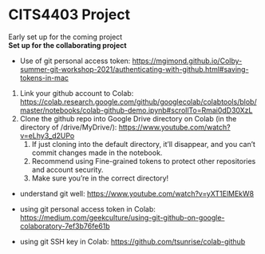 # CITS4403 Project
Early set up for the coming project
<br/>
**Set up for the collaborating project**

- Use of git personal access token: https://mgimond.github.io/Colby-summer-git-workshop-2021/authenticating-with-github.html#saving-tokens-in-mac
1. Link your github account to Colab: https://colab.research.google.com/github/googlecolab/colabtools/blob/master/notebooks/colab-github-demo.ipynb#scrollTo=Rmai0dD30XzL
2. Clone the github repo into Google Drive directory on Colab (in the directory of /drive/MyDrive/): https://www.youtube.com/watch?v=eLhy3_d2UPo   
    1. If just cloning into the default directory, it’ll disappear, and you can’t commit changes made in the notebook.
    2. Recommend using Fine-grained tokens to protect other repositories and account security.
    3. Make sure you’re in the correct directory!
- understand git well: https://www.youtube.com/watch?v=yXT1ElMEkW8
- using git personal access token in Colab: https://medium.com/geekculture/using-git-github-on-google-colaboratory-7ef3b76fe61b

- using git SSH key in Colab: https://github.com/tsunrise/colab-github
